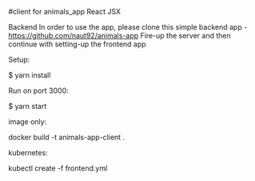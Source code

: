 #client for animals_app React JSX

Backend
In order to use the app, please clone this simple backend app - https://github.com/naut92/animals-app Fire-up the server and then continue with setting-up the frontend app

Setup:

$ yarn install

Run on port 3000: 

$ yarn start

image only:

docker build -t animals-app-client .

kubernetes:

kubectl create -f frontend.yml